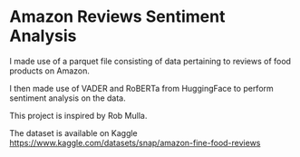 # Amazon Reviews Sentiment Analysis
I made use of a parquet file consisting of data pertaining to reviews of food products on Amazon.


I then made use of VADER and RoBERTa from HuggingFace to perform sentiment analysis on the data.


This project is inspired by Rob Mulla.


The dataset is available on Kaggle https://www.kaggle.com/datasets/snap/amazon-fine-food-reviews
